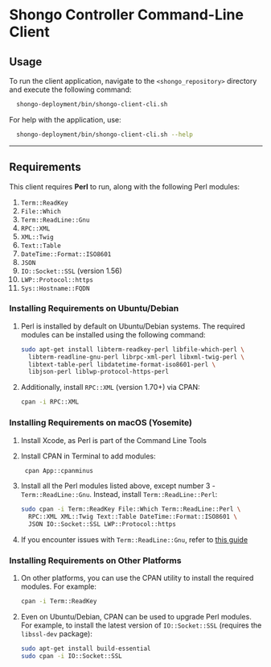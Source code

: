 
# Shongo Controller Command-Line Client

## Usage

To run the client application, navigate to the `<shongo_repository>` directory and execute the following command:

```bash
  shongo-deployment/bin/shongo-client-cli.sh
```

For help with the application, use:

```bash
  shongo-deployment/bin/shongo-client-cli.sh --help
```

---

## Requirements

This client requires **Perl** to run, along with the following Perl modules:

1. `Term::ReadKey`
2. `File::Which`
3. `Term::ReadLine::Gnu`
4. `RPC::XML`
5. `XML::Twig`
6. `Text::Table`
7. `DateTime::Format::ISO8601`
8. `JSON`
9. `IO::Socket::SSL` (version 1.56)
10. `LWP::Protocol::https`
11. `Sys::Hostname::FQDN`

### Installing Requirements on Ubuntu/Debian

1. Perl is installed by default on Ubuntu/Debian systems.
   The required modules can be installed using the following command:

    ```bash
    sudo apt-get install libterm-readkey-perl libfile-which-perl \
      libterm-readline-gnu-perl librpc-xml-perl libxml-twig-perl \
      libtext-table-perl libdatetime-format-iso8601-perl \
      libjson-perl liblwp-protocol-https-perl
    ```

2. Additionally, install `RPC::XML` (version 1.70+) via CPAN:

    ```bash
    cpan -i RPC::XML
    ```

### Installing Requirements on macOS (Yosemite)

1. Install Xcode, as Perl is part of the Command Line Tools
2. Install CPAN in Terminal to add modules:

   ```bash
    cpan App::cpanminus
    ```

3. Install all the Perl modules listed above, except number 3 - `Term::ReadLine::Gnu`.
   Instead, install `Term::ReadLine::Perl`:

    ```bash
    sudo cpan -i Term::ReadKey File::Which Term::ReadLine::Perl \
      RPC::XML XML::Twig Text::Table DateTime::Format::ISO8601 \
      JSON IO::Socket::SSL LWP::Protocol::https
    ```

4. If you encounter issues with `Term::ReadLine::Gnu`, refer to [this guide](https://coderwall.com/p/kk0hqw/perl-install-term-readline-gnu-on-osx)

### Installing Requirements on Other Platforms

1. On other platforms, you can use the CPAN utility to install the required modules.
   For example:

    ```bash
    cpan -i Term::ReadKey
    ```

2. Even on Ubuntu/Debian, CPAN can be used to upgrade Perl modules.
   For example, to install the latest version of `IO::Socket::SSL` (requires the `libssl-dev` package):

    ```bash
    sudo apt-get install build-essential
    sudo cpan -i IO::Socket::SSL
    ```

